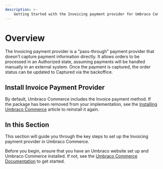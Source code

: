 ```yaml
---
description: >-
    Getting Started with the Invoicing payment provider for Umbraco Commerce.
---
```


# Overview

The Invoicing payment provider is a "pass-through" payment provider that doesn't capture payment information directly. It allows orders to be processed in an Authorized state, assuming payments will be handled manually in an external system. Once the payment is captured, the order status can be updated to Captured via the backoffice.

## Install Invoice Payment Provider

By default, Umbraco Commerce includes the Invoice payment method. If the package has been removed from your implementation, see the [Installing Umbraco Commerce](https://docs.umbraco.com/umbraco-commerce/getting-started/install) article to reinstall it again.

## In this Section

This section will guide you through the key steps to set up the Invoicing payment provider in Umbraco Commerce.

Before you begin, ensure that you have an Umbraco website set up and Umbraco Commerce installed. If not, see the [Umbraco Commerce Documentation](https://docs.umbraco.com/umbraco-commerce/) to get started.
